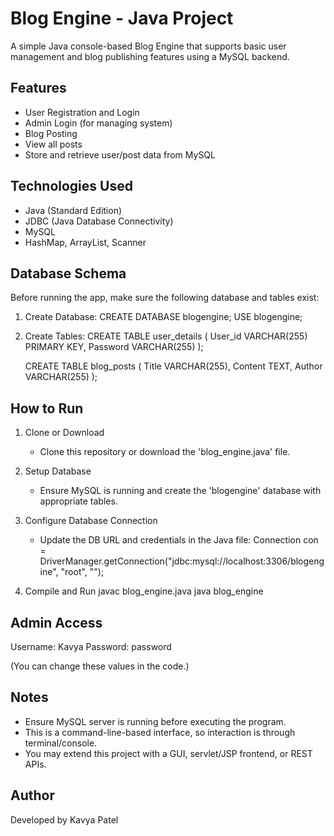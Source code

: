 
Blog Engine - Java Project
==========================

A simple Java console-based Blog Engine that supports basic user management and blog publishing features using a MySQL backend.

Features
--------
- User Registration and Login
- Admin Login (for managing system)
- Blog Posting
- View all posts
- Store and retrieve user/post data from MySQL

Technologies Used
-----------------
- Java (Standard Edition)
- JDBC (Java Database Connectivity)
- MySQL
- HashMap, ArrayList, Scanner

Database Schema
---------------
Before running the app, make sure the following database and tables exist:

1. Create Database:
   CREATE DATABASE blogengine;
   USE blogengine;

2. Create Tables:
   CREATE TABLE user_details (
       User_id VARCHAR(255) PRIMARY KEY,
       Password VARCHAR(255)
   );

   CREATE TABLE blog_posts (
       Title VARCHAR(255),
       Content TEXT,
       Author VARCHAR(255)
   );

How to Run
----------
1. Clone or Download
   - Clone this repository or download the 'blog_engine.java' file.

2. Setup Database
   - Ensure MySQL is running and create the 'blogengine' database with appropriate tables.

3. Configure Database Connection
   - Update the DB URL and credentials in the Java file:
     Connection con = DriverManager.getConnection("jdbc:mysql://localhost:3306/blogengine", "root", "");

4. Compile and Run
   javac blog_engine.java
   java blog_engine

Admin Access
------------
Username: Kavya
Password: password

(You can change these values in the code.)

Notes
-----
- Ensure MySQL server is running before executing the program.
- This is a command-line-based interface, so interaction is through terminal/console.
- You may extend this project with a GUI, servlet/JSP frontend, or REST APIs.

Author
------
Developed by Kavya Patel
